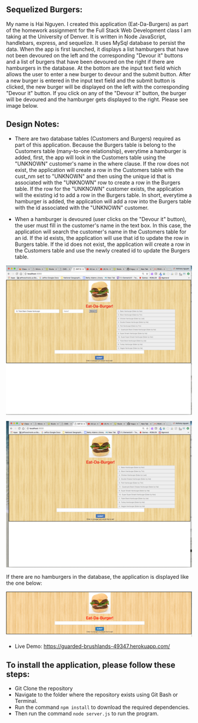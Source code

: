  ## Sequelized Burgers:

My name is Hai Nguyen. I created this application (Eat-Da-Burgers) as part of the homework assignment for the Full Stack Web Development class I am taking at the University of Denver. It is written in Node JavaScript, handlebars, express, and sequelize. It uses MySql database to persist the data. When the app is first launched, it displays a list hamburgers that have not been devoured on the left and the corresponding "Devour it" buttons and a list of burgers that have been devoured on the right if there are hamburgers in the database. At the bottom are the input text field which allows the user to enter a new burger to devour and the submit button. After a new burger is entered in the input text field and the submit button is clicked, the new burger will be displayed on the left with the corresponding "Devour it" button. If you click on any of the "Devour it" button, the burger will be devoured and the hamburger gets displayed to the right. Please see image below.

## Design Notes: 

* There are two database tables (Customers and Burgers) required as part of this application. Because the Burgers table is belong to the Customers table (many-to-one relationship), everytime a hamburger is added, first, the app will look in the Customers table using the "UNKNOWN" customer's name in the where clause. If the row does not exist, the application will create a row in the Customers table with the cust_nm set to "UNKNOWN" and then using the unique id that is associated with the "UNKNOWN" row to create a row in the Burgers table. If the row for the "UNKNOWN" customer exists, the application will the existing id to add a row in the Burgers table. In short, everytime a hamburger is added, the application will add a row into the Burgers table with the id associated with the "UNKNOWN" customer.

* When a hamburger is devoured (user clicks on the "Devour it" button), the user must fill in the customer's name in the text box. In this case, the application will search the customer's name in the Customers table for an id. If the id exists, the application will use that id to update the row in Burgers table. If the id does not exist, the application will create a row in the Customers table and use the newly created id to update the Burgers table.

![Image of Eat-Da-Burgers application](https://github.com/hnguy0221/SequelizedBurgers/blob/master/public/assets/images/Eat-Da-Burgers-2.png)

![Image of Eat-Da-Burgers application](https://github.com/hnguy0221/SequelizedBurgers/blob/master/public/assets/images/Eat-Da-Burgers-1.png)

If there are no hamburgers in the database, the application is displayed like the one below:

![Image of Eat-Da-Burgers application](https://github.com/hnguy0221/SequelizedBurgers/blob/master/public/assets/images/Eat-Da-Burgers-No-Data.png)

* Live Demo: <https://guarded-brushlands-49347.herokuapp.com/>

## To install the application, please follow these steps:

* Git Clone the repository
* Navigate to the folder where the repository exists using Git Bash or Terminal.
* Run the command `npm install` to download the required dependencies.
* Then run the command `node server.js` to run the program.